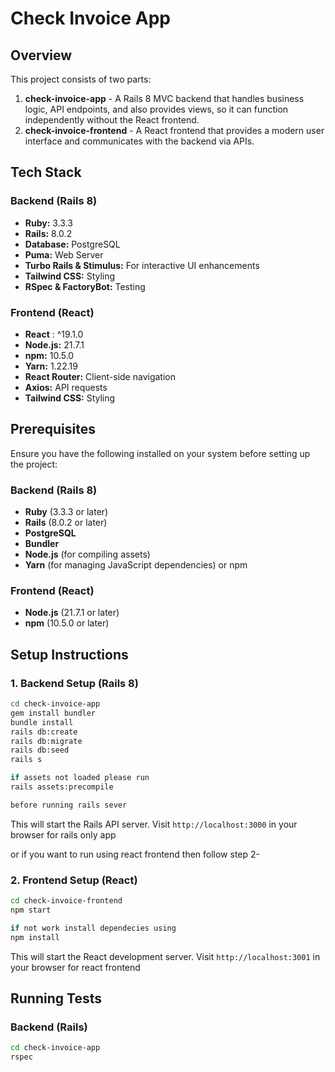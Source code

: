 # Check Invoice App

## Overview

This project consists of two parts:

1. **check-invoice-app** - A Rails 8 MVC backend that handles business logic, API endpoints, and also provides views, so it can function independently without the React frontend.
2. **check-invoice-frontend** - A React frontend that provides a modern user interface and communicates with the backend via APIs.

## Tech Stack

### Backend (Rails 8)

* **Ruby:** 3.3.3
* **Rails:** 8.0.2
* **Database:** PostgreSQL
* **Puma:** Web Server
* **Turbo Rails & Stimulus:** For interactive UI enhancements
* **Tailwind CSS:** Styling
* **RSpec & FactoryBot:** Testing

### Frontend (React)

* **React** : ^19.1.0
* **Node.js:** 21.7.1
* **npm:** 10.5.0
* **Yarn:** 1.22.19
* **React Router:** Client-side navigation
* **Axios:** API requests
* **Tailwind CSS:** Styling

## Prerequisites

Ensure you have the following installed on your system before setting up the project:

### Backend (Rails 8)

* **Ruby** (3.3.3 or later)
* **Rails** (8.0.2 or later)
* **PostgreSQL**
* **Bundler**
* **Node.js** (for compiling assets)
* **Yarn** (for managing JavaScript dependencies) or npm

### Frontend (React)

* **Node.js** (21.7.1 or later)
* **npm** (10.5.0 or later)

## Setup Instructions

### 1. Backend Setup (Rails 8)

```sh
cd check-invoice-app
gem install bundler
bundle install
rails db:create 
rails db:migrate
rails db:seed
rails s

if assets not loaded please run 
rails assets:precompile

before running rails sever
```

This will start the Rails API server.
Visit `http://localhost:3000` in your browser for rails only app

or if you want to run using react frontend then follow step 2-

### 2. Frontend Setup (React)

```sh
cd check-invoice-frontend
npm start

if not work install dependecies using 
npm install
```

This will start the React development server.
Visit `http://localhost:3001` in your browser for react frontend

## Running Tests

### Backend (Rails)

```sh
cd check-invoice-app
rspec
```
